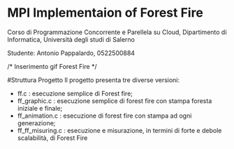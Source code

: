 # MPI Implementaion of Forest Fire
Corso di Programmazione Concorrente e Parellela su Cloud, Dipartimento di Informatica, Università degli studi di Salerno

Studente: Antonio Pappalardo, 0522500884

/*
Inserimento gif Forest Fire
*/

#Struttura Progetto
Il progetto presenta tre diverse versioni:
 - ff.c : esecuzione semplice di Forest fire;
 - ff_graphic.c : esecuzione semplice di forest fire con stampa foresta iniziale e finale; 
 - ff_animation.c : esecuzione di forest fire con stampa ad ogni generazione;
 - ff_ff_misuring.c : esecuzione e misurazione, in termini di forte e debole scalabilità, di Forest Fire
